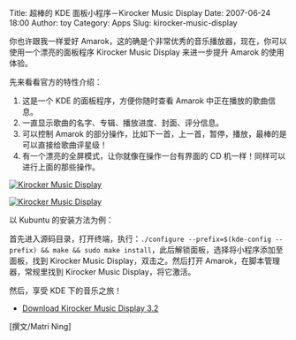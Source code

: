 Title: 超棒的 KDE 面板小程序－Kirocker Music Display
Date: 2007-06-24 18:00
Author: toy
Category: Apps
Slug: kirocker-music-display

你也许跟我一样爱好
Amarok，这的确是个非常优秀的音乐播放器，现在，你可以使用一个漂亮的面板程序
Kirocker Music Display 来进一步提升 Amarok 的使用体验。

先来看看官方的特性介绍：

1.  这是一个 KDE 的面板程序，方便你随时查看 Amarok
    中正在播放的歌曲信息。
2.  一直显示歌曲的名字、专辑、播放进度、封面、评分信息。
3.  可以控制 Amarok
    的部分操作，比如下一首，上一首，暂停，播放，最棒的是可以直接给歌曲评星级！
4.  有一个漂亮的全屏模式，让你就像在操作一台有界面的 CD
    机一样！同样可以进行上面的那些操作。

[![Kirocker Music
Display](http://i.linuxtoy.org/i/2007/06/kirocker_s.jpg)](http://i.linuxtoy.org/i/2007/06/kirocker.jpg)

[![Kirocker Music
Display](http://i.linuxtoy.org/i/2007/06/kirocker2_s.jpg)](http://i.linuxtoy.org/i/2007/06/kirocker2.jpg)

以 Kubuntu 的安装方法为例：

首先进入源码目录，打开终端，执行：`./configure --prefix=$(kde-config --prefix) && make && sudo make install`，此后解锁面板，选择将小程序添加至面板，找到
Kirocker Music Display，双击之。然后打开
Amarok，在脚本管理器，常规里找到 Kirocker Music Display，将它激活。

然后，享受 KDE 下的音乐之旅！

- [Download Kirocker Music Display
3.2](http://www.kde-apps.org/content/show.php/Kirocker+Music+Display?content=52869)

[撰文/Matri Ning]
